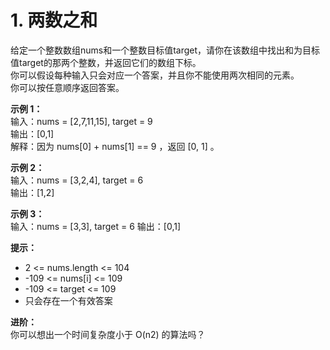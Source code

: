 # 1. 两数之和
给定一个整数数组nums和一个整数目标值target，请你在该数组中找出和为目标值target的那两个整数，并返回它们的数组下标。  
你可以假设每种输入只会对应一个答案，并且你不能使用两次相同的元素。  
你可以按任意顺序返回答案。

**示例 1：**  
输入：nums = [2,7,11,15], target = 9  
输出：[0,1]  
解释：因为 nums[0] + nums[1] == 9 ，返回 [0, 1] 。

**示例 2：**  
输入：nums = [3,2,4], target = 6  
输出：[1,2]

**示例 3：**  
输入：nums = [3,3], target = 6 
输出：[0,1]

**提示：**  
- 2 <= nums.length <= 104  
- -109 <= nums[i] <= 109  
- -109 <= target <= 109  
- 只会存在一个有效答案

**进阶：**  
你可以想出一个时间复杂度小于 O(n2) 的算法吗？